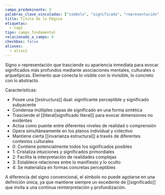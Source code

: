 ```yaml
---
campo_predominante: 3
palabras_clave_vinculadas: ["símbolo", "significado", "representación", "connotación", "intención", "comunicación"]
title: Titulo de la Página
etiquetas:
  - tag1
tipo: campo_fundamental
relacionado_a_campo: 0
checkbox: false
aliases:
  - alias1
---
```

Signo o representación que trasciende su apariencia inmediata para evocar significados más profundos mediante asociaciones mentales, culturales o arquetípicas. Elemento que conecta lo visible con lo invisible, lo concreto con lo abstracto.

Características:
- Posee una [[estructura]] dual: significante perceptible y significado subyacente
- Condensa múltiples capas de significado en una forma sintética
- Trasciende el [[literal|significado literal]] para evocar dimensiones no evidentes
- Actúa como puente entre diferentes niveles de realidad o comprensión
- Opera simultáneamente en los planos individual y colectivo
- Mantiene cierta [[invarianza estructural]] a través de diferentes contextos culturales
- 0: Contiene potencialmente todos los significados posibles
- 1: Cristaliza intuiciones y significados primordiales
- 2: Facilita la interpretación de realidades complejas
- 3: Establece relaciones entre lo manifiesto y lo oculto
- 4: Se materializa en formas concretas perceptibles

A diferencia del signo convencional, el símbolo no puede agotarse en una definición única, ya que mantiene siempre un excedente de [[significado]] que invita a una continua reinterpretación y profundización.